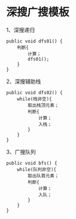 # 深搜广搜模板

1、深搜递归

```
public void dfs01() {
    判断{
        计算；
        dfs01();
    }
}
```


2、深搜辅助栈

```
public void dfs02() {
    while(栈非空){
        取出栈顶元素；
        判断{
            计算；
            入栈；
        }
    }
}
```


3、广搜队列

```
public void bfs() {
    while(队列非空){
        取出队首元素；
        判断{
            计算；
            入队；
        }
    }
}
```

